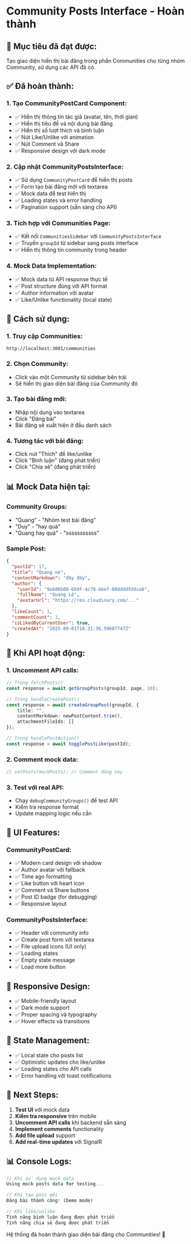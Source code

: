 # Community Posts Interface - Hoàn thành

## 🎯 **Mục tiêu đã đạt được:**
Tạo giao diện hiển thị bài đăng trong phần Communities cho từng nhóm Community, sử dụng các API đã có.

## ✅ **Đã hoàn thành:**

### 1. **Tạo CommunityPostCard Component:**
- ✅ Hiển thị thông tin tác giả (avatar, tên, thời gian)
- ✅ Hiển thị tiêu đề và nội dung bài đăng
- ✅ Hiển thị số lượt thích và bình luận
- ✅ Nút Like/Unlike với animation
- ✅ Nút Comment và Share
- ✅ Responsive design với dark mode

### 2. **Cập nhật CommunityPostsInterface:**
- ✅ Sử dụng `CommunityPostCard` để hiển thị posts
- ✅ Form tạo bài đăng mới với textarea
- ✅ Mock data để test hiển thị
- ✅ Loading states và error handling
- ✅ Pagination support (sẵn sàng cho API)

### 3. **Tích hợp với Communities Page:**
- ✅ Kết nối `CommunitiesSidebar` với `CommunityPostsInterface`
- ✅ Truyền `groupId` từ sidebar sang posts interface
- ✅ Hiển thị thông tin community trong header

### 4. **Mock Data Implementation:**
- ✅ Mock data từ API response thực tế
- ✅ Post structure đúng với API format
- ✅ Author information với avatar
- ✅ Like/Unlike functionality (local state)

## 🔧 **Cách sử dụng:**

### 1. **Truy cập Communities:**
```
http://localhost:3001/communities
```

### 2. **Chọn Community:**
- Click vào một Community từ sidebar bên trái
- Sẽ hiển thị giao diện bài đăng của Community đó

### 3. **Tạo bài đăng mới:**
- Nhập nội dung vào textarea
- Click "Đăng bài"
- Bài đăng sẽ xuất hiện ở đầu danh sách

### 4. **Tương tác với bài đăng:**
- Click nút "Thích" để like/unlike
- Click "Bình luận" (đang phát triển)
- Click "Chia sẻ" (đang phát triển)

## 📊 **Mock Data hiện tại:**

### **Community Groups:**
- "Quang" - "Nhóm test bài đăng"
- "Duy" - "hay quá"  
- "Quang hay quá" - "sssssssssss"

### **Sample Post:**
```json
{
  "postId": 17,
  "title": "Quang nè",
  "contentMarkdown": "đây đây",
  "author": {
    "userId": "9a606b08-6b9f-4c79-bbef-08dddd93dca6",
    "fullName": "Quang Lê",
    "avatarUrl": "https://res.cloudinary.com/..."
  },
  "likeCount": 1,
  "commentCount": 1,
  "isLikedByCurrentUser": true,
  "createdAt": "2025-09-01T18:31:36.59607747Z"
}
```

## 🚀 **Khi API hoạt động:**

### 1. **Uncomment API calls:**
```typescript
// Trong fetchPosts()
const response = await getGroupPosts(groupId, page, 10);

// Trong handleCreatePost()
const response = await createGroupPost(groupId, {
    title: "",
    contentMarkdown: newPostContent.trim(),
    attachmentFileIds: []
});

// Trong handlePostAction()
const response = await togglePostLike(postId);
```

### 2. **Comment mock data:**
```typescript
// setPosts(mockPosts); // Comment dòng này
```

### 3. **Test với real API:**
- Chạy `debugCommunityGroups()` để test API
- Kiểm tra response format
- Update mapping logic nếu cần

## 🎨 **UI Features:**

### **CommunityPostCard:**
- ✅ Modern card design với shadow
- ✅ Author avatar với fallback
- ✅ Time ago formatting
- ✅ Like button với heart icon
- ✅ Comment và Share buttons
- ✅ Post ID badge (for debugging)
- ✅ Responsive layout

### **CommunityPostsInterface:**
- ✅ Header với community info
- ✅ Create post form với textarea
- ✅ File upload icons (UI only)
- ✅ Loading states
- ✅ Empty state message
- ✅ Load more button

## 📱 **Responsive Design:**
- ✅ Mobile-friendly layout
- ✅ Dark mode support
- ✅ Proper spacing và typography
- ✅ Hover effects và transitions

## 🔄 **State Management:**
- ✅ Local state cho posts list
- ✅ Optimistic updates cho like/unlike
- ✅ Loading states cho API calls
- ✅ Error handling với toast notifications

## 🎯 **Next Steps:**

1. **Test UI** với mock data
2. **Kiểm tra responsive** trên mobile
3. **Uncomment API calls** khi backend sẵn sàng
4. **Implement comments** functionality
5. **Add file upload** support
6. **Add real-time updates** với SignalR

## 📊 **Console Logs:**

```javascript
// Khi sử dụng mock data
Using mock posts data for testing...

// Khi tạo post mới
Đăng bài thành công! (Demo mode)

// Khi like/unlike
Tính năng bình luận đang được phát triển
Tính năng chia sẻ đang được phát triển
```

Hệ thống đã hoàn thành giao diện bài đăng cho Communities! 🚀

